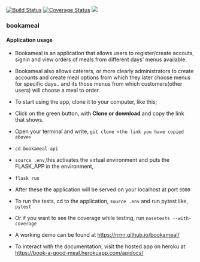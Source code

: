 [![Build Status](https://travis-ci.org/RrNn/bookameal-api.svg?branch=ft-flask-api-swagg-docs-157273805)](https://travis-ci.org/RrNn/bookameal-api)
[![Coverage Status](https://coveralls.io/repos/github/RrNn/bookameal-api/badge.svg?branch=ft-psql-database-156897841)](https://coveralls.io/github/RrNn/bookameal-api?branch=ft-psql-database-156897841)
<a href="https://codeclimate.com/github/RrNn/bookameal-api/maintainability"><img src="https://api.codeclimate.com/v1/badges/2b0ccd6826ba1410d693/maintainability" /></a>

<!-- [![Coverage Status](https://coveralls.io/repos/github/RrNn/bookameal-api/badge.svg?branch=ft-ft-psql-database-156897841)](https://coveralls.io/github/RrNn/bookameal-api?branch=ft-psql-database-156897841) -->


### bookameal
#### Application usage
* Bookameal is an application that allows users to register/create accouts, signin and view orders of meals from different days' menus available.
* Bookameal also allows caterers, or more clearly administrators to create accounts and create meal options from which they later choose menus for specific days.. and its those menus from which customers(other users) will choose a meal to order.

* To start using the app, clone it to your computer, like this;
* Click on the green button, with **Clone or download** and copy the link that shows.
* Open your terminal and write, `git clone <the link you have copied above>`
* `cd bookameal-api`
* `source .env`,this activates the virtual environment and puts the FLASK_APP in the environment, 
* `flask run`
* After these the application will be served on your localhost at port `5000`

* To run the tests, cd to the application, `source .env` and run pytest like, `pytest`
* Or if you want to see the coverage while testing, run `nosetests --with-coverage`

* A working demo can be found at https://rrnn.github.io/bookameal/
* To interact with the documentation, visit the hosted app on heroku at 
	https://book-a-good-meal.herokuapp.com/apidocs/